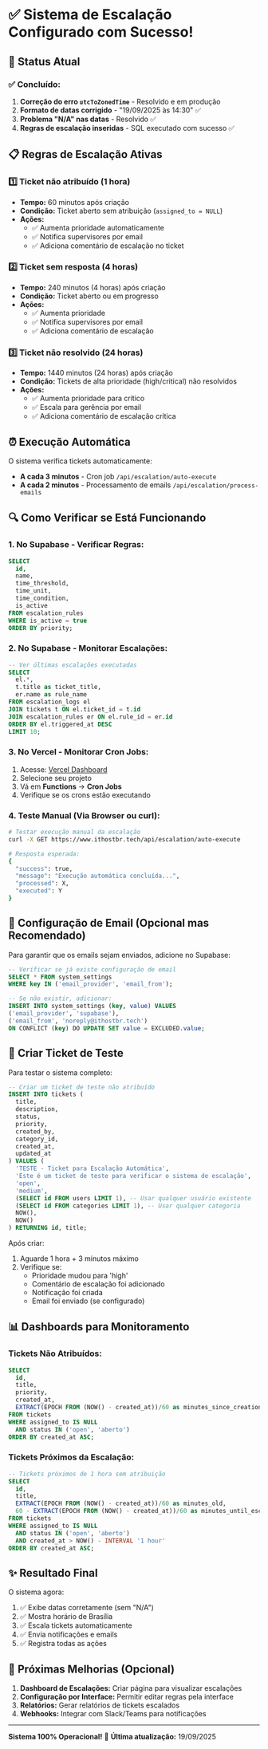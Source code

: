 # ✅ Sistema de Escalação Configurado com Sucesso!

## 🎯 Status Atual

### ✅ Concluído:
1. **Correção do erro `utcToZonedTime`** - Resolvido e em produção
2. **Formato de datas corrigido** - "19/09/2025 às 14:30" ✅
3. **Problema "N/A" nas datas** - Resolvido ✅
4. **Regras de escalação inseridas** - SQL executado com sucesso ✅

## 📋 Regras de Escalação Ativas

### 1️⃣ Ticket não atribuído (1 hora)
- **Tempo:** 60 minutos após criação
- **Condição:** Ticket aberto sem atribuição (`assigned_to = NULL`)
- **Ações:**
  - ✅ Aumenta prioridade automaticamente
  - ✅ Notifica supervisores por email
  - ✅ Adiciona comentário de escalação no ticket

### 2️⃣ Ticket sem resposta (4 horas)
- **Tempo:** 240 minutos (4 horas) após criação
- **Condição:** Ticket aberto ou em progresso
- **Ações:**
  - ✅ Aumenta prioridade
  - ✅ Notifica supervisores por email
  - ✅ Adiciona comentário de escalação

### 3️⃣ Ticket não resolvido (24 horas)
- **Tempo:** 1440 minutos (24 horas) após criação
- **Condição:** Tickets de alta prioridade (high/critical) não resolvidos
- **Ações:**
  - ✅ Aumenta prioridade para crítico
  - ✅ Escala para gerência por email
  - ✅ Adiciona comentário de escalação crítica

## ⏰ Execução Automática

O sistema verifica tickets automaticamente:
- **A cada 3 minutos** - Cron job `/api/escalation/auto-execute`
- **A cada 2 minutos** - Processamento de emails `/api/escalation/process-emails`

## 🔍 Como Verificar se Está Funcionando

### 1. No Supabase - Verificar Regras:
```sql
SELECT 
  id,
  name,
  time_threshold,
  time_unit,
  time_condition,
  is_active
FROM escalation_rules
WHERE is_active = true
ORDER BY priority;
```

### 2. No Supabase - Monitorar Escalações:
```sql
-- Ver últimas escalações executadas
SELECT 
  el.*,
  t.title as ticket_title,
  er.name as rule_name
FROM escalation_logs el
JOIN tickets t ON el.ticket_id = t.id
JOIN escalation_rules er ON el.rule_id = er.id
ORDER BY el.triggered_at DESC
LIMIT 10;
```

### 3. No Vercel - Monitorar Cron Jobs:
1. Acesse: [Vercel Dashboard](https://vercel.com/dashboard)
2. Selecione seu projeto
3. Vá em **Functions** → **Cron Jobs**
4. Verifique se os crons estão executando

### 4. Teste Manual (Via Browser ou curl):
```bash
# Testar execução manual da escalação
curl -X GET https://www.ithostbr.tech/api/escalation/auto-execute

# Resposta esperada:
{
  "success": true,
  "message": "Execução automática concluída...",
  "processed": X,
  "executed": Y
}
```

## 📧 Configuração de Email (Opcional mas Recomendado)

Para garantir que os emails sejam enviados, adicione no Supabase:

```sql
-- Verificar se já existe configuração de email
SELECT * FROM system_settings 
WHERE key IN ('email_provider', 'email_from');

-- Se não existir, adicionar:
INSERT INTO system_settings (key, value) VALUES
('email_provider', 'supabase'),
('email_from', 'noreply@ithostbr.tech')
ON CONFLICT (key) DO UPDATE SET value = EXCLUDED.value;
```

## 🧪 Criar Ticket de Teste

Para testar o sistema completo:

```sql
-- Criar um ticket de teste não atribuído
INSERT INTO tickets (
  title,
  description,
  status,
  priority,
  created_by,
  category_id,
  created_at,
  updated_at
) VALUES (
  'TESTE - Ticket para Escalação Automática',
  'Este é um ticket de teste para verificar o sistema de escalação',
  'open',
  'medium',
  (SELECT id FROM users LIMIT 1), -- Usar qualquer usuário existente
  (SELECT id FROM categories LIMIT 1), -- Usar qualquer categoria
  NOW(),
  NOW()
) RETURNING id, title;
```

Após criar:
1. Aguarde 1 hora + 3 minutos máximo
2. Verifique se:
   - Prioridade mudou para 'high'
   - Comentário de escalação foi adicionado
   - Notificação foi criada
   - Email foi enviado (se configurado)

## 📊 Dashboards para Monitoramento

### Tickets Não Atribuídos:
```sql
SELECT 
  id,
  title,
  priority,
  created_at,
  EXTRACT(EPOCH FROM (NOW() - created_at))/60 as minutes_since_creation
FROM tickets
WHERE assigned_to IS NULL
  AND status IN ('open', 'aberto')
ORDER BY created_at ASC;
```

### Tickets Próximos da Escalação:
```sql
-- Tickets próximos de 1 hora sem atribuição
SELECT 
  id,
  title,
  EXTRACT(EPOCH FROM (NOW() - created_at))/60 as minutes_old,
  60 - EXTRACT(EPOCH FROM (NOW() - created_at))/60 as minutes_until_escalation
FROM tickets
WHERE assigned_to IS NULL
  AND status IN ('open', 'aberto')
  AND created_at > NOW() - INTERVAL '1 hour'
ORDER BY created_at ASC;
```

## ✨ Resultado Final

O sistema agora:
1. ✅ Exibe datas corretamente (sem "N/A")
2. ✅ Mostra horário de Brasília
3. ✅ Escala tickets automaticamente
4. ✅ Envia notificações e emails
5. ✅ Registra todas as ações

## 🚀 Próximas Melhorias (Opcional)

1. **Dashboard de Escalações:** Criar página para visualizar escalações
2. **Configuração por Interface:** Permitir editar regras pela interface
3. **Relatórios:** Gerar relatórios de tickets escalados
4. **Webhooks:** Integrar com Slack/Teams para notificações

---
**Sistema 100% Operacional!** 🎉
**Última atualização:** 19/09/2025